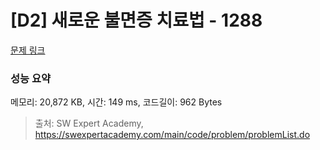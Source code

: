 # [D2] 새로운 불면증 치료법 - 1288 

[문제 링크](https://swexpertacademy.com/main/code/problem/problemDetail.do?contestProbId=AV18_yw6I9MCFAZN) 

### 성능 요약

메모리: 20,872 KB, 시간: 149 ms, 코드길이: 962 Bytes



> 출처: SW Expert Academy, https://swexpertacademy.com/main/code/problem/problemList.do